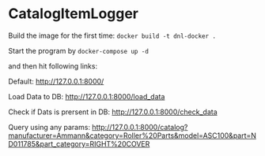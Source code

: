 # CatalogItemLogger

Build the image for the first time:
`docker build -t dnl-docker .`

Start the program by
`docker-compose up -d`

and then hit following links:

Default:
http://127.0.0.1:8000/

Load Data to DB:
http://127.0.0.1:8000/load_data

Check if Dats is prersent in DB:
http://127.0.0.1:8000/check_data


Query using any params:
http://127.0.0.1:8000/catalog?manufacturer=Ammann&category=Roller%20Parts&model=ASC100&part=ND011785&part_category=RIGHT%20COVER

